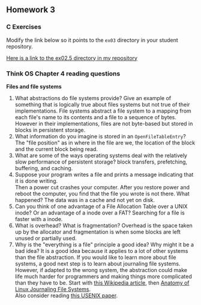 ## Homework 3

### C Exercises

Modify the link below so it points to the `ex03` directory in your
student repository.

[Here is a link to the ex02.5 directory in my repository](https://github.com/SelinaWang/ExercisesInC/tree/master/exercises/ex02.5)

### Think OS Chapter 4 reading questions

**Files and file systems**

1) What abstractions do file systems provide?  Give an example of something that is logically
true about files systems but not true of their implementations.
File systems abstract a file system to a mapping from each file's name to its contents and a file to a sequence of bytes. However in their implementations, files are not byte-based but stored in blocks in persistent storage.
2) What information do you imagine is stored in an `OpenFileTableEntry`?
The "file position" as in where in the file are we, the location of the block and the current block being read.
3) What are some of the ways operating systems deal with the relatively slow performance of persistent storage?
block transfers, prefetching, buffering, and caching.
4) Suppose your program writes a file and prints a message indicating that it is done writing.  
Then a power cut crashes your computer.  After you restore power and reboot the computer, you find that the
file you wrote is not there.  What happened?
The data was in a cache and not yet on disk.
5) Can you think of one advantage of a File Allocation Table over a UNIX inode?  Or an advantage of a inode over a FAT?
Searching for a file is faster with a inode.
6) What is overhead?  What is fragmentation?
Overhead is the space taken up by the allocator and fragmentation is when some blocks are left unused or partially used.
7) Why is the "everything is a file" principle a good idea?  Why might it be a bad idea?
It is a good idea because it applies to a lot of other systems than the file abstraction.
If you would like to learn more about file systems, a good next step is to learn about journaling file systems. However, if adapted to the wrong system, the abstraction could make life much harder for programmers and making things more complicated than they have to be.
Start with [this Wikipedia article](https://en.wikipedia.org/wiki/Journaling_file_system), then
[Anatomy of Linux Journaling File Systems](http://www.ibm.com/developerworks/library/l-journaling-filesystems/index.html).  
Also consider reading [this USENIX paper](https://www.usenix.org/legacy/event/usenix05/tech/general/full_papers/prabhakaran/prabhakaran.pdf).

